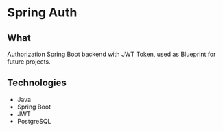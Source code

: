 #  Spring Auth
## What
Authorization Spring Boot backend with JWT Token, used as Blueprint for future projects.
## Technologies
- Java
- Spring Boot
- JWT
- PostgreSQL
